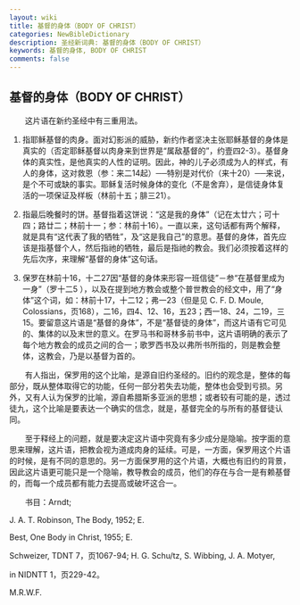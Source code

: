 ```yaml
---
layout: wiki
title: 基督的身体（BODY OF CHRIST）
categories: NewBibleDictionary
description: 圣经新词典: 基督的身体（BODY OF CHRIST）
keywords: 基督的身体, BODY OF CHRIST
comments: false
---
```


## 基督的身体（BODY OF CHRIST）

　　这片语在新约圣经中有三重用法。

1. 指耶稣基督的肉身。面对幻影派的威胁，新约作者坚决主张耶稣基督的身体是真实的（否定耶稣基督以肉身来到世界是“属敌基督的”，约壹四2-3）。基督身体的真实性，是他真实的人性的证明。因此，神的儿子必须成为人的样式，有人的身体，这对救恩（参：来二14起）──特别是对代价（来十20）──来说，是个不可或缺的事实。耶稣复活时候身体的变化（不是舍弃），是信徒身体复活的一项保证及样板（林前十五；腓三21）。

2. 指最后晚餐时的饼。基督指着这饼说：“这是我的身体”（记在太廿六；可十四；路廿二；林前十一；参：林前十16）。一直以来，这句话都有两个解释，就是具有“这代表了我的牺牲”，及“这是我自己”的意思。基督的身体，首先应该是指基督个人，然后指祂的牺牲，最后是指祂的教会。我们必须按着这样的先后次序，来理解“基督的身体”这句话。

3. 保罗在林前十16，十二27因“基督的身体来形容一班信徒”－参“在基督里成为一身”（罗十二5 ），以及在提到地方教会或整个普世教会的经文中，用了“身体”这个词，如：林前十17，十二12；弗一23（但是见 C. F. D. Moule, Colossians，页168），二16，四4、12、16，五23；西一18、24，二19，三15。要留意这片语是“基督的身体”，不是“基督徒的身体”，而这片语有它可见的、集体的以及末世的意义。在罗马书和哥林多前书中，这片语明确的表示了每个地方教会的成员之间的合一；歌罗西书及以弗所书所指的，则是教会整体，这教会，乃是以基督为首的。

　　有人指出，保罗用的这个比喻，是源自旧约圣经的。旧约的观念是，整体的每部分，既从整体取得它的功能，任何一部分若失去功能，整体也会受到亏损。另外，又有人认为保罗的比喻，源自希腊斯多亚派的思想；或者较有可能的是，透过徒九，这个比喻是要表达一个确实的信念，就是，基督完全的与所有的基督徒认同。

　　至于释经上的问题，就是要决定这片语中究竟有多少成分是隐喻。按字面的意思来理解，这片语，把教会视为道成肉身的延续。可是，一方面，保罗用这个片语的时候，是有不同的意思的。另一方面保罗用的这个片语，大概也有旧约的背景，因此这片语更可能只是一个隐喻，教导教会的成员，他们的存在与合一是有赖基督的，而每一个成员都有能力去提高或破坏这合一。

　　书目：Arndt;

J. A. T. Robinson, The Body, 1952; E.

Best, One Body in Christ, 1955; E.

Schweizer, TDNT 7，页1067-94; H. G. Schu/tz, S. Wibbing, J. A. Motyer,

in NIDNTT 1，页229-42。

M.R.W.F.






